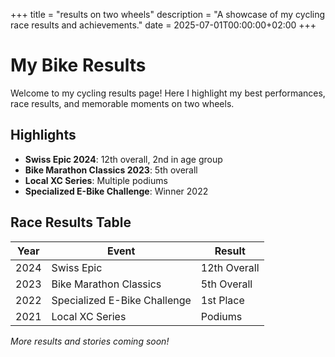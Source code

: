 +++
title = "results on two wheels"
description = "A showcase of my cycling race results and achievements."
date = 2025-07-01T00:00:00+02:00
+++

# My Bike Results

Welcome to my cycling results page! Here I highlight my best performances, race results, and memorable moments on two wheels.

## Highlights

- **Swiss Epic 2024**: 12th overall, 2nd in age group
- **Bike Marathon Classics 2023**: 5th overall
- **Local XC Series**: Multiple podiums
- **Specialized E-Bike Challenge**: Winner 2022

## Race Results Table

| Year | Event                        | Result         |
|------|------------------------------|---------------|
| 2024 | Swiss Epic                   | 12th Overall  |
| 2023 | Bike Marathon Classics       | 5th Overall   |
| 2022 | Specialized E-Bike Challenge | 1st Place     |
| 2021 | Local XC Series              | Podiums       |

*More results and stories coming soon!*
